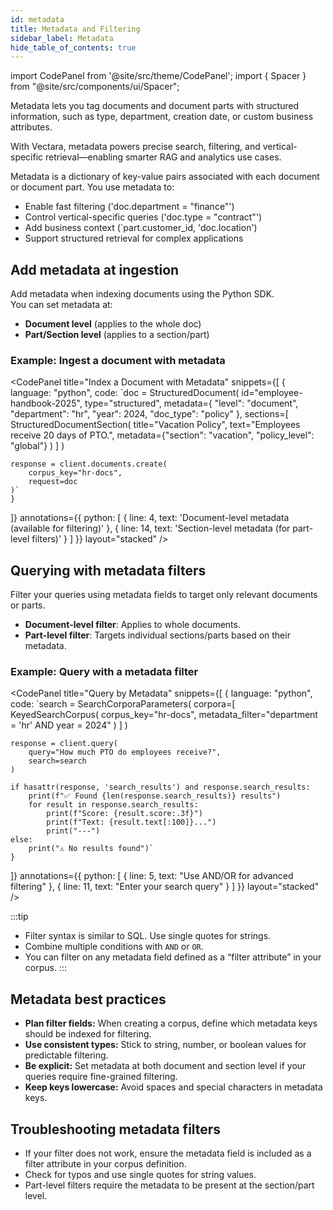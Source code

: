 ```yaml
---
id: metadata
title: Metadata and Filtering
sidebar_label: Metadata
hide_table_of_contents: true
---
```


import CodePanel from '@site/src/theme/CodePanel';
import { Spacer } from "@site/src/components/ui/Spacer";

Metadata lets you tag documents and document parts with structured 
information, such as type, department, creation date, or custom business 
attributes.

With Vectara, metadata powers precise search, filtering, and 
vertical-specific retrieval—enabling smarter RAG and analytics use cases.

Metadata is a dictionary of key-value pairs associated with each document 
or document part. You use metadata to:

- Enable fast filtering ('doc.department = "finance"')
- Control vertical-specific queries ('doc.type = "contract"')
- Add business context (`part.customer_id, 'doc.location')
- Support structured retrieval for complex applications

## Add metadata at ingestion

Add metadata when indexing documents using the Python SDK.  
You can set metadata at:

- **Document level** (applies to the whole doc)
- **Part/Section level** (applies to a section/part)

### Example: Ingest a document with metadata

<CodePanel
  title="Index a Document with Metadata"
  snippets={[
    {
      language: "python",
      code: `doc = StructuredDocument(
        id="employee-handbook-2025",
        type="structured",
        metadata={
            "level": "document",
            "department": "hr",
            "year": 2024,
            "doc_type": "policy"
        },
        sections=[
            StructuredDocumentSection(
                title="Vacation Policy",
                text="Employees receive 20 days of PTO.",
                metadata={"section": "vacation", "policy_level": "global"}
            )
        ]
    )
    
    response = client.documents.create(
        corpus_key="hr-docs",
        request=doc
    )`
    }
  ]}
  annotations={{
    python: [
      { line: 4, text: 'Document-level metadata (available for filtering)' },
      { line: 14, text: 'Section-level metadata (for part-level filters)' }
    ]
  }}
  layout="stacked"
/>


## Querying with metadata filters

Filter your queries using metadata fields to target only relevant documents or 
parts.

- **Document-level filter**: Applies to whole documents.
- **Part-level filter**: Targets individual sections/parts based on their metadata.

### Example: Query with a metadata filter

<CodePanel
  title="Query by Metadata"
  snippets={[
    {
      language: "python",
      code: `search = SearchCorporaParameters(
        corpora=[
            KeyedSearchCorpus(
                corpus_key="hr-docs",
                metadata_filter="department = 'hr' AND year = 2024"
            )
        ]
    )
    
    response = client.query(
        query="How much PTO do employees receive?",
        search=search
    )
    
    if hasattr(response, 'search_results') and response.search_results:
        print(f"✅ Found {len(response.search_results)} results")
        for result in response.search_results:
            print(f"Score: {result.score:.3f}")
            print(f"Text: {result.text[:100]}...")
            print("---")
    else:
        print("⚠️ No results found")`
    }
  ]}
  annotations={{
    python: [
      { line: 5, text: "Use AND/OR for advanced filtering" },
      { line: 11, text: "Enter your search query" }
    ]
  }}
  layout="stacked"
/>

:::tip
* Filter syntax is similar to SQL. Use single quotes for strings.  
* Combine multiple conditions with `AND` or `OR`.  
* You can filter on any metadata field defined as a “filter attribute” in your 
  corpus.
:::


## Metadata best practices

- **Plan filter fields:** When creating a corpus, define which metadata 
  keys should be indexed for filtering.
- **Use consistent types:** Stick to string, number, or boolean values 
  for predictable filtering.
- **Be explicit:** Set metadata at both document and section level if your 
  queries require fine-grained filtering.
- **Keep keys lowercase:** Avoid spaces and special characters in metadata 
  keys.

## Troubleshooting metadata filters

- If your filter does not work, ensure the metadata field is included as a 
  filter attribute in your corpus definition.
- Check for typos and use single quotes for string values.
- Part-level filters require the metadata to be present at the section/part 
  level.
